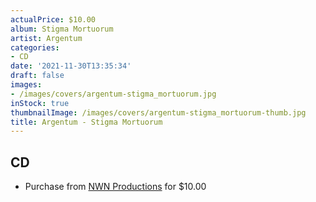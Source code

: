 ```yaml
---
actualPrice: $10.00
album: Stigma Mortuorum
artist: Argentum
categories:
- CD
date: '2021-11-30T13:35:34'
draft: false
images:
- /images/covers/argentum-stigma_mortuorum.jpg
inStock: true
thumbnailImage: /images/covers/argentum-stigma_mortuorum-thumb.jpg
title: Argentum - Stigma Mortuorum
---
```


## CD
* Purchase from [NWN Productions](http://shop.nwnprod.com/index.php?route=product/product&path=93&product_id=16086&sort=pd.name&order=ASC) for $10.00
